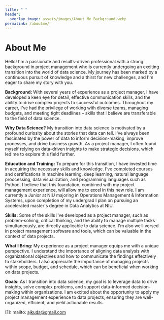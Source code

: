 ```yaml
---
title: " "
header:
  overlay_image: assets/images/About Me Background.webp
permalink: /aboutme/
---
```


# About Me

Hello! I'm a passionate and results-driven professional with a strong background in project management who is currently undergoing an exciting transition into the world of data science. My journey has been marked by a continuous pursuit of knowledge and a thirst for new challenges, and I'm eager to share my story with you.

**Background:** With several years of experience as a project manager, I have developed a keen eye for detail, effective communication skills, and the ability to drive complex projects to successful outcomes. Throughout my career, I've had the privilege of working with diverse teams, managing budgets, and meeting tight deadlines – skills that I believe are transferable to the field of data science.

**Why Data Science?** My transition into data science is motivated by a profound curiosity about the stories that data can tell. I've always been fascinated by the power of data to inform decision-making, improve processes, and drive business growth. As a project manager, I often found myself relying on data-driven insights to make strategic decisions, which led me to explore this field further.

**Education and Training:** To prepare for this transition, I have invested time in acquiring the necessary skills and knowledge. I've completed courses and certifications in machine learning, deep learning, natural language proccessing, data visualization, and programming languages such as Python. I believe that this foundation, combined with my project management experience, will allow me to excel in this new role. I am currently a Junior at NIU majoring in Operations Management & Information Systems, upon completion of my undergrad I plan on pursuing an accelerated master's degree in Data Analytics at NIU.

**Skills:** Some of the skills I've developed as a project manager, such as problem-solving, critical thinking, and the ability to manage multiple tasks simultaneously, are directly applicable to data science. I'm also well-versed in project management software and tools, which can be valuable in the context of data projects.

**What I Bring:** My experience as a project manager equips me with a unique perspective. I understand the importance of aligning data analysis with organizational objectives and how to communicate the findings effectively to stakeholders. I also appreciate the importance of managing projects within scope, budget, and schedule, which can be beneficial when working on data projects.

**Goals:** As I transition into data science, my goal is to leverage data to drive insights, solve complex problems, and support data-informed decision-making within organizations. I am excited about the opportunity to apply my project management experience to data projects, ensuring they are well-organized, efficient, and yield actionable results.




[1]: mailto: ajkuda@gmail.com

[2]: /assets/docs/thesis.pdf

[3]: https://www.zendust.org/monastery

[4]: /assets/docs/resume.pdf

[5]: https://www.abnormalsecurity.com

[6]: https://www.stitchfix.com

[7]: https://multithreaded.stitchfix.com/algorithms/
